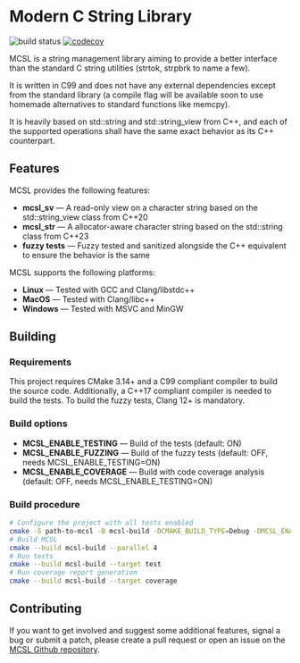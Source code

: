 # Modern C String Library

![build status](https://github.com/juliencombattelli/mcsl/workflows/Build%20&%20Tests/badge.svg)
[![codecov](https://codecov.io/gh/juliencombattelli/mcsl/branch/master/graph/badge.svg?token=0L5KEeuCMn)](https://codecov.io/gh/juliencombattelli/mcsl)

MCSL is a string management library aiming to provide a better interface than the standard C string
utilities (strtok, strpbrk to name a few).

It is written in C99 and does not have any external dependencies except from the standard library (a
compile flag will be available soon to use homemade alternatives to standard functions like memcpy).

It is heavily based on std::string and std::string_view from C++, and each of the supported
operations shall have the same exact behavior as its C++ counterpart.

## Features

MCSL provides the following features:
- **mcsl_sv** — A read-only view on a character string based on the std::string_view class from C++20
- **mcsl_str** — A allocator-aware character string based on the std::string class from C++23
- **fuzzy tests** — Fuzzy tested and sanitized alongside the C++ equivalent to ensure the behavior is the same

MCSL supports the following platforms:
- **Linux** — Tested with GCC and Clang/libstdc++
- **MacOS** — Tested with Clang/libc++
- **Windows** — Tested with MSVC and MinGW

## Building

### Requirements

This project requires CMake 3.14+ and a C99 compliant compiler to build the source code.
Additionally, a C++17 compliant compiler is needed to build the tests.
To build the fuzzy tests, Clang 12+ is mandatory.

### Build options

- **MCSL_ENABLE_TESTING** — Build of the tests (default: ON)
- **MCSL_ENABLE_FUZZING** — Build of the fuzzy tests (default: OFF, needs MCSL_ENABLE_TESTING=ON)
- **MCSL_ENABLE_COVERAGE** — Build with code coverage analysis (default: OFF, needs MCSL_ENABLE_TESTING=ON)

### Build procedure

```bash
# Configure the project with all tests enabled
cmake -S path-to-mcsl -B mcsl-build -DCMAKE_BUILD_TYPE=Debug -DMCSL_ENABLE_FUZZING=ON
# Build MCSL
cmake --build mcsl-build --parallel 4
# Run tests
cmake --build mcsl-build --target test
# Run coverage report generation
cmake --build mcsl-build --target coverage
```

## Contributing

If you want to get involved and suggest some additional features, signal a bug or submit a patch, please create
a pull request or open an issue on the [MCSL Github repository](https://github.com/juliencombattelli/mcsl).
